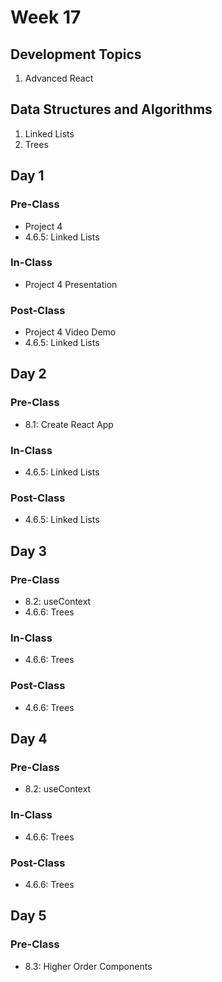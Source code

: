 # Week 17

## Development Topics

1. Advanced React

## Data Structures and Algorithms

1. Linked Lists
2. Trees

## Day 1

### Pre-Class

* Project 4
* 4.6.5: Linked Lists

### In-Class

* Project 4 Presentation

### Post-Class

* Project 4 Video Demo
* 4.6.5: Linked Lists

## Day 2

### Pre-Class

* 8.1: Create React App

### In-Class

* 4.6.5: Linked Lists

### Post-Class

* 4.6.5: Linked Lists

## Day 3

### Pre-Class

* 8.2: useContext
* 4.6.6: Trees

### In-Class

* 4.6.6: Trees

### **Post-Class**

* 4.6.6: Trees

## Day 4

### Pre-Class

* 8.2: useContext

### **In-Class**

* 4.6.6: Trees

### **Post-Class**

* 4.6.6: Trees

## Day 5

### Pre-Class

* 8.3: Higher Order Components

